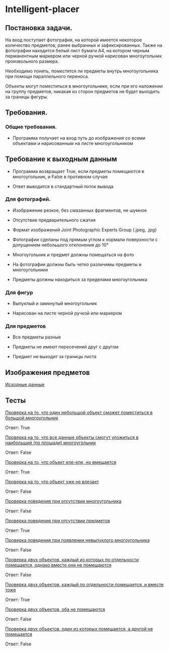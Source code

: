 # Intelligent-placer

## Постановка задачи.
На вход поступает фотография, на которой имеется некоторое количество предметов, ранее выбранных и зафиксированных. Также на фотографии находится белый лист бумаги А4, на котором черным перманентным маркером или черной ручкой нарисован многоугольник произвольного размера.

Необходимо понять, поместятся ли предметы внутрь многоугольника при помощи параллельного переноса.

Объекты могут поместиться в многоугольнике, если при его наложении на группу предметов, никакая из сторон предметов не будет выходить за границы фигуры.

## Требования.
### Общие требования.

* Программа получает на вход путь до изображения со всеми объектами и нарисованным на листе многоугольником

## Требование к выходным данным
* Программа возвращает True, если предметы помещаются в многоугольник, и False в противном случае

* Ответ выводится в стандартный поток вывода
### Для фотографий.

* Изображение резкое, без смазанных фрагментов, не шумное

* Отсутствие предварительного сжатия

* Формат изображений Joint Photographic Experts Group (.jpeg, .jpg)

* Фотографии сделаны под прямым углом к нормали поверхности с допущением небольшого отклонения до 10°

* Многоугольник и предмет должны помещаться на фото

* На фотографии должны быть четко различимы предметы и многоугольники

* Предметы должны находиться за пределами многоугольника

### Для фигур

* Выпуклый и замкнутый многоугольник

* Нарисован на листе черной ручкой или маркером

### Для предметов

* Все предметы разные

* Предметы не имеют пересечений друг с другом

* Предмет не выходит за границы листа

## Изображения предметов

[Исходные данные](https://github.com/Ugin10/Intelligent-placer/tree/Develop/Objects)

## Тесты

[Проверка на то, что один небольшой объект сможет поместиться в большой многоугольник](https://github.com/Ugin10/Intelligent-placer/blob/Develop/Tests/1.jpg)

Ответ: True

[Проверка на то, что все данные объекты смогут уложиться в наибольший (по площади) многоугольник](https://github.com/Ugin10/Intelligent-placer/blob/Develop/Tests/2.jpg)

Ответ: False

[Проверка на то, что объект еле-еле, но вмещается](https://github.com/Ugin10/Intelligent-placer/blob/Develop/Tests/3.jpg)

Ответ: True

[Проверка на то, что объект уже не влезает](https://github.com/Ugin10/Intelligent-placer/blob/Develop/Tests/4.jpg)

Ответ: False

[Проверка поведения при отсутствии многоугольника](https://github.com/Ugin10/Intelligent-placer/blob/Develop/Tests/5.jpg)

Ответ: False

[Проверка поведения при отсутствии предметов](https://github.com/Ugin10/Intelligent-placer/blob/Develop/Tests/6.jpg)

Ответ: True

[Проверка поведения при появлении невыпуклого многоугольника](https://github.com/Ugin10/Intelligent-placer/blob/Develop/Tests/7.jpg)

Ответ: False

[Проверка двух объектов, каждый из которых по отдельности помещается, однако вместе они не помещаются](https://github.com/Ugin10/Intelligent-placer/blob/Develop/Tests/8.jpg)

Ответ: False

[Проверка двух объектов, каждый по отдельности помещается, и вместе тоже](https://github.com/Ugin10/Intelligent-placer/blob/Develop/Tests/9.jpg)

Ответ: True

[Проверка двух объектов, оба не помещаются](https://github.com/Ugin10/Intelligent-placer/blob/Develop/Tests/10.jpg)

Ответ: False

[Проверка двух объектов, один из которых помещается, а другой не помещается](https://github.com/Ugin10/Intelligent-placer/blob/Develop/Tests/11.jpg)

Ответ: False
